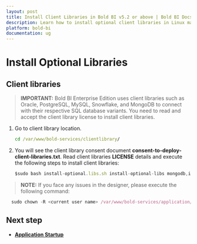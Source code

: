 ```yaml
---
layout: post
title: Install Client Libraries in Bold BI v5.2 or above | Bold BI Docs
description: Learn how to install optional client libraries in Linux machine to connect with respective SQL database for the variants of Embedded Bold BI v5.2 or above.
platform: bold-bi
documentation: ug
---
```


# Install Optional Libraries

## Client libraries

> **IMPORTANT:** Bold BI Enterprise Edition uses client libraries such as Oracle, PostgreSQL, MySQL, Snowflake, and MongoDB to connect with their respective SQL database variants. You need to read and accept the client library license to install client libraries. 
1. Go to client library location. 

   ```cmd
   cd /var/www/bold-services/clientlibrary/
   ```
2. You will see the client library consent document <b>consent-to-deploy-client-libraries.txt</b>. Read client libraries <b>LICENSE</b> details and execute the following steps to install client libraries:

    ~~~js
    $sudo bash install-optional.libs.sh install-optional-libs mongodb,influxdb,snowflake,mysql,oracle,google,clickhouse
    ~~~

 > **NOTE:** If you face any issues in the designer, please execute the following command: </br>
  ~~~js
    sudo chown -R <current user name> /var/www/bold-services/application/bi/dataservice
  ~~~

## Next step

* [**Application Startup**](/application-startup/)
